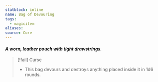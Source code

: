 ```yaml
---
statblock: inline
name: Bag of Devouring
tags:
  - magicitem
aliases: 
source: Core
---
```

#### *A worn, leather pouch with tight drawstrings.*

>[!fail] Curse
>- This bag devours and destroys anything placed inside it in 1d6 rounds.
